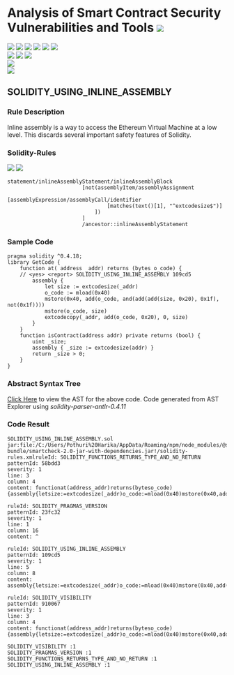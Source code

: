 # Analysis of Smart Contract Security Vulnerabilities and Tools ![](https://img.shields.io/badge/-Live-brightgreen)
![](https://img.shields.io/badge/Batch-UG21CYS-lightgreen) ![](https://img.shields.io/badge/Batch-PG21CYS-green) ![](https://img.shields.io/badge/Batch-UG22CYS-lightgreen) ![](https://img.shields.io/badge/Batch-PG21CYS-green) ![](https://img.shields.io/badge/Batch-PhD-darkgreen) ![](https://img.shields.io/badge/-B_RIG-darkgreen)<br/>   ![](https://img.shields.io/badge/BlockchainCourse-21CY712-green)  ![](https://img.shields.io/badge/-M.Tech_Dissertation-blue) ![](https://img.shields.io/badge/Focus-Smart_Contract_Security-yellow) <br/>
![](https://img.shields.io/badge/Blockchain-Ethereum-blue)   <br/> 
![](https://img.shields.io/badge/Language-Solidity-blue)

## SOLIDITY_USING_INLINE_ASSEMBLY
### Rule Description
<p>
    Inline assembly is a way to access the Ethereum Virtual Machine at a low level. This discards several important safety features of Solidity.
</p>

### Solidity-Rules

![](https://img.shields.io/badge/Pattern_ID-109cd5-gold) ![](https://img.shields.io/badge/Severity-1-brown) 

```
statement/inlineAssemblyStatement/inlineAssemblyBlock
                        [not(assemblyItem/assemblyAssignment
                            [assemblyExpression/assemblyCall/identifier
                                [matches(text()[1], "^extcodesize$")]
                            ])
                        ]
                        /ancestor::inlineAssemblyStatement
```

### Sample Code

```
pragma solidity ^0.4.18;
library GetCode {
    function at( address _addr) returns (bytes o_code) {
    // <yes> <report> SOLIDITY_USING_INLINE_ASSEMBLY 109cd5
        assembly {
            let size := extcodesize(_addr)
            o_code := mload(0x40)
            mstore(0x40, add(o_code, and(add(add(size, 0x20), 0x1f), not(0x1f))))
            mstore(o_code, size)
            extcodecopy(_addr, add(o_code, 0x20), 0, size)
        }
    }
    function isContract(address addr) private returns (bool) {
        uint _size;
        assembly { _size := extcodesize(addr) }
        return _size > 0;
    }
}
```

### Abstract Syntax Tree 

[Click Here](https://astexplorer.net/#/gist/1c6ce7d9847443b09f58313a99abc970/0c935a817c3b9a7a5f8e5c22913e2a72cb518830) to view the AST for the above code. Code generated from AST Explorer using _solidity-parser-antlr-0.4.11_


### Code Result

```
SOLIDITY_USING_INLINE_ASSEMBLY.sol
jar:file:/C:/Users/Pothuri%20Harika/AppData/Roaming/npm/node_modules/@smartdec/smartcheck/jdeploy-bundle/smartcheck-2.0-jar-with-dependencies.jar!/solidity-rules.xmlruleId: SOLIDITY_FUNCTIONS_RETURNS_TYPE_AND_NO_RETURN
patternId: 58bdd3
severity: 1
line: 3
column: 4
content: functionat(address_addr)returns(byteso_code){assembly{letsize:=extcodesize(_addr)o_code:=mload(0x40)mstore(0x40,add(o_code,and(add(add(size,0x20),0x1f),not(0x1f))))mstore(o_code,size)extcodecopy(_addr,add(o_code,0x20),0,size)}}

ruleId: SOLIDITY_PRAGMAS_VERSION
patternId: 23fc32
severity: 1
line: 1
column: 16
content: ^

ruleId: SOLIDITY_USING_INLINE_ASSEMBLY
patternId: 109cd5
severity: 1
line: 5
column: 8
content: assembly{letsize:=extcodesize(_addr)o_code:=mload(0x40)mstore(0x40,add(o_code,and(add(add(size,0x20),0x1f),not(0x1f))))mstore(o_code,size)extcodecopy(_addr,add(o_code,0x20),0,size)}

ruleId: SOLIDITY_VISIBILITY
patternId: 910067
severity: 1
line: 3
column: 4
content: functionat(address_addr)returns(byteso_code){assembly{letsize:=extcodesize(_addr)o_code:=mload(0x40)mstore(0x40,add(o_code,and(add(add(size,0x20),0x1f),not(0x1f))))mstore(o_code,size)extcodecopy(_addr,add(o_code,0x20),0,size)}}

SOLIDITY_VISIBILITY :1
SOLIDITY_PRAGMAS_VERSION :1
SOLIDITY_FUNCTIONS_RETURNS_TYPE_AND_NO_RETURN :1
SOLIDITY_USING_INLINE_ASSEMBLY :1

```
